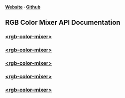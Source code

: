 #### [Website](https://bennyschudel.github.io/rgb-color-mixer) &middot; [Github](https://github.com/bennyschudel/rgb-color-mixer)

## RGB Color Mixer API Documentation

### [&lt;rgb-color-mixer&gt;](./RgbColorMixer.html)

### [&lt;rgb-color-mixer&gt;](./RgbColorMixerBlender.html)

### [&lt;rgb-color-mixer&gt;](./RgbColorMixerBlenderStop.html)

### [&lt;rgb-color-mixer&gt;](./RgbColorSlider.html)

### [&lt;rgb-color-mixer&gt;](./RgbColorSliderItem.html)
